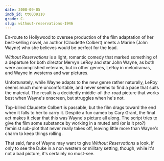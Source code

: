 ```yaml
---
date: 2008-09-05
imdb_id: tt0039110
grade: C-
slug: without-reservations-1946
---
```


En-route to Hollywood to oversee production of the film adaptation of her best-selling novel, an author (Claudette Colbert) meets a Marine (John Wayne) who she believes would be perfect for the lead.

_Without Reservations_ is a light, romantic comedy that marked something of a departure for both director Mervyn LeRoy and star John Wayne, as both were accomplished veterans, but in other genres, LeRoy in melodramas, and Wayne in westerns and war pictures.

Unfortunately, while Wayne adapts to the new genre rather naturally, LeRoy seems much more uncomfortable, and never seems to find a pace that suits the material. The result is a decidedly middle-of-the-road picture that works best when Wayne's onscreen, but struggles when he's not.

Top-billed Claudette Colbert is passable, but the film drags toward the end when it falls to her to carry it. Despite a fun cameo by Cary Grant, the final act makes it clear that this was Wayne's picture all along. The script tries to give the film some substance by working in a muted anti (or is it pro?) feminist sub-plot that never really takes off, leaving little more than Wayne's charm to keep things rolling.

That said, fans of Wayne may want to give _Without Reservations_ a look, if only to see the Duke in a non western or military setting, though, while it's not a bad picture, it's certainly no must-see.
